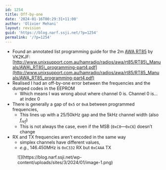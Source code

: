 ```yaml
---
id: 1254
title: Off-by-one
date: '2024-01-16T00:29:31+11:00'
author: 'Olivier Mehani'
layout: revision
guid: 'https://blog.narf.ssji.net/?p=1254'
permalink: '/?p=1254'
---
```


- Found an annotated list programming guide for the 2m [AWA RT85](https://blog.narf.ssji.net/tag/awa-rt85/) by VK2KJF: [http://www.unixsupport.com.au/hamradio/radios/awa/rt85/RT85\_Manuals/AWA\_RT85\_programming-part4.pdf](http://www.unixsupport.com.au/hamradio/radios/awa/rt85/RT85_Manuals/AWA_RT85_programming-part4.pdf)
- Realised I had an off-by-one error between the frequencies and the dumped codes in the EEPROM 
    - Which means I was wrong about where channel 0 is. Channel 0 is… at index 0
- There is generally a gap of `0x5` or `0xA` between programmed frequencies, 
    - This lines up with a 25/50kHz gap and the 5kHz channel width (also *f<sub>ref</sub>*)
    - This is not always the case, even if the MSB (`0xC0`—`0xC6`) doesn’t change
- RX and TX frequencies aren’t encoded in the same way 
    - simplex channels have different values,
    - *e.g.*, 146.450MHz is `0xC332` RX but `0xC4AA` TX

<figure class="wp-block-image size-full">![](https://blog.narf.ssji.net/wp-content/uploads/sites/3/2024/01/image-1.png)</figure>